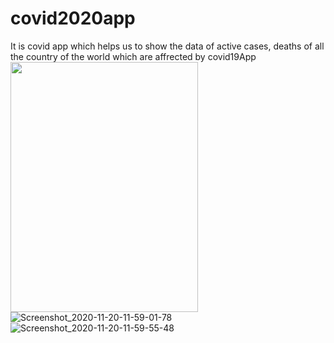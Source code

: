 # covid2020app
It is covid app which helps us to show the data of active cases, deaths of all the country of the world which are affrected by covid19App
<img src="https://user-images.githubusercontent.com/49392229/99767665-86cb7180-2b2b-11eb-9e5b-7294764f807b.png" width="300" height="400">
![Screenshot_2020-11-20-11-59-01-78](https://user-images.githubusercontent.com/49392229/99768182-7cf63e00-2b2c-11eb-8800-df1f27229228.png)
![Screenshot_2020-11-20-11-59-55-48](https://user-images.githubusercontent.com/49392229/99768187-7ec00180-2b2c-11eb-913c-6e6f19d1ffad.png)




